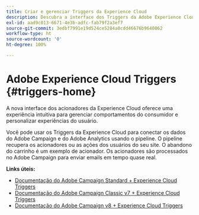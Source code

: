 ```yaml
---
title: Criar e gerenciar Triggers da Experience Cloud
description: Descubra a interface dos Triggers da Adobe Experience Cloud
exl-id: aad9c013-6671-4e3b-adfc-fab79f2a3ef7
source-git-commit: 3edbf7991e19d524ce5284a0cdd46676b9640062
workflow-type: ht
source-wordcount: '0'
ht-degree: 100%

---
```


# Adobe Experience Cloud Triggers {#triggers-home}

A nova interface dos acionadores da Experience Cloud oferece uma experiência intuitiva para gerenciar comportamentos do consumidor e personalizar experiências do usuário.

Você pode usar os Triggers da Experience Cloud para conectar os dados do Adobe Campaign e do Adobe Analytics usando o pipeline. O pipeline recupera os acionadores ou as ações dos usuários do seu site. O abandono do carrinho é um exemplo de acionador. Os acionadores são processados no Adobe Campaign para enviar emails em tempo quase real.

**Links úteis:**

* [Documentação do Adobe Campaign Standard + Experience Cloud Triggers](https://experienceleague.adobe.com/docs/campaign-standard/using/integrating-with-adobe-cloud/working-with-campaign-and-triggers/about-adobe-experience-cloud-triggers.html?lang=pt-BR)
* [Documentação do Adobe Campaign Classic v7 + Experience Cloud Triggers](https://experienceleague.adobe.com/docs/campaign-classic/using/integrating-with-adobe-experience-cloud/experience-triggers/about-triggers.html?lang=pt-BR)
* [Documentação do Adobe Campaign v8 + Experience Cloud Triggers](https://experienceleague.adobe.com/docs/campaign/campaign-v8/connect/ac-triggers.html?lang=pt-BR)

